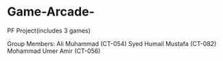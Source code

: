# Game-Arcade-
PF Project(includes 3 games)

Group Members: Ali Muhammad (CT-054)
               Syed Humail Mustafa (CT-082)
               Mohammad Umer Amir (CT-056)
